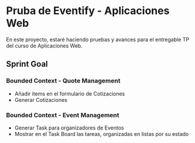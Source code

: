 # Pruba de Eventify - Aplicaciones Web

En este proyecto, estaré haciendo pruebas y avances para el entregable TP del curso de Aplicaciones Web.

## Sprint Goal

### Bounded Context - Quote Management
* Añadir items en el formulario de Cotizaciones
* Generar Cotizaciones


### Bounded Context - Event Management
* Generar Task para organizadores de Eventos
* Mostrar en el Task Board las tareas, organizadas en listas por su estado